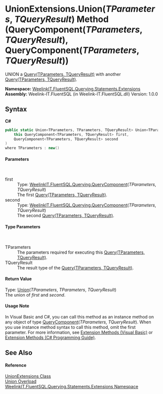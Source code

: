 # UnionExtensions.Union(*TParameters*, *TQueryResult*) Method (QueryComponent(*TParameters*, *TQueryResult*), QueryComponent(*TParameters*, *TQueryResult*))
 

UNION a <a href="82639357-28f5-d7fe-833e-926791d1bac8">Query(TParameters, TQueryResult)</a> with another <a href="82639357-28f5-d7fe-833e-926791d1bac8">Query(TParameters, TQueryResult)</a>.

**Namespace:**&nbsp;<a href="177c9a6d-318f-ac8a-07a6-73d6eee6ff0b">WeelinkIT.FluentSQL.Querying.Statements.Extensions</a><br />**Assembly:**&nbsp;Weelink-IT.FluentSQL (in Weelink-IT.FluentSQL.dll) Version: 1.0.0

## Syntax

**C#**<br />
``` C#
public static Union<TParameters, TParameters, TQueryResult> Union<TParameters, TQueryResult>(
	this QueryComponent<TParameters, TQueryResult> first,
	QueryComponent<TParameters, TQueryResult> second
)
where TParameters : new()

```


#### Parameters
&nbsp;<dl><dt>first</dt><dd>Type: <a href="99a943bf-ed1c-c4ab-faea-abee3cf13828">WeelinkIT.FluentSQL.Querying.QueryComponent</a>(*TParameters*, *TQueryResult*)<br />The first <a href="82639357-28f5-d7fe-833e-926791d1bac8">Query(TParameters, TQueryResult)</a>.</dd><dt>second</dt><dd>Type: <a href="99a943bf-ed1c-c4ab-faea-abee3cf13828">WeelinkIT.FluentSQL.Querying.QueryComponent</a>(*TParameters*, *TQueryResult*)<br />The second <a href="82639357-28f5-d7fe-833e-926791d1bac8">Query(TParameters, TQueryResult)</a>.</dd></dl>

#### Type Parameters
&nbsp;<dl><dt>TParameters</dt><dd>The parameters required for executing this <a href="82639357-28f5-d7fe-833e-926791d1bac8">Query(TParameters, TQueryResult)</a>.</dd><dt>TQueryResult</dt><dd>The result type of the <a href="82639357-28f5-d7fe-833e-926791d1bac8">Query(TParameters, TQueryResult)</a>.</dd></dl>

#### Return Value
Type: <a href="84f8c634-febc-58d2-6ba3-bf333a9b0025">Union</a>(*TParameters*, *TParameters*, *TQueryResult*)<br />The union of *first* and *second*.

#### Usage Note
In Visual Basic and C#, you can call this method as an instance method on any object of type <a href="99a943bf-ed1c-c4ab-faea-abee3cf13828">QueryComponent</a>(*TParameters*, *TQueryResult*). When you use instance method syntax to call this method, omit the first parameter. For more information, see <a href="http://msdn.microsoft.com/en-us/library/bb384936.aspx">Extension Methods (Visual Basic)</a> or <a href="http://msdn.microsoft.com/en-us/library/bb383977.aspx">Extension Methods (C# Programming Guide)</a>.

## See Also


#### Reference
<a href="29b816d0-3781-84cb-bad5-77fe83deb981">UnionExtensions Class</a><br /><a href="d93e6a77-68bd-6a15-08ec-cfeb53c92ac2">Union Overload</a><br /><a href="177c9a6d-318f-ac8a-07a6-73d6eee6ff0b">WeelinkIT.FluentSQL.Querying.Statements.Extensions Namespace</a><br />